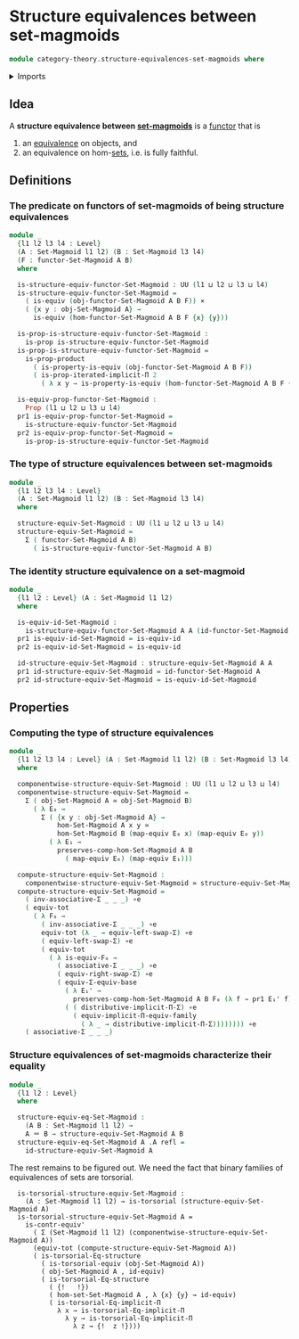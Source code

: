 # Structure equivalences between set-magmoids

```agda
module category-theory.structure-equivalences-set-magmoids where
```

<details><summary>Imports</summary>

```agda
open import category-theory.functors-set-magmoids
open import category-theory.set-magmoids

open import foundation.cartesian-product-types
open import foundation.dependent-pair-types
open import foundation.equivalences
open import foundation.functoriality-dependent-function-types
open import foundation.functoriality-dependent-pair-types
open import foundation.identity-types
open import foundation.iterated-dependent-product-types
open import foundation.propositions
open import foundation.type-arithmetic-dependent-pair-types
open import foundation.type-theoretic-principle-of-choice
open import foundation.universe-levels
```

</details>

## Idea

A **structure equivalence between
[set-magmoids](category-theory.set-magmoids.md)** is a
[functor](category-theory.functors-set-magmoids.md) that is

1. an [equivalence](foundation-core.equivalences.md) on objects, and
2. an equivalence on hom-[sets](foundation-core.sets.md), i.e. is fully
   faithful.

## Definitions

### The predicate on functors of set-magmoids of being structure equivalences

```agda
module _
  {l1 l2 l3 l4 : Level}
  (A : Set-Magmoid l1 l2) (B : Set-Magmoid l3 l4)
  (F : functor-Set-Magmoid A B)
  where

  is-structure-equiv-functor-Set-Magmoid : UU (l1 ⊔ l2 ⊔ l3 ⊔ l4)
  is-structure-equiv-functor-Set-Magmoid =
    ( is-equiv (obj-functor-Set-Magmoid A B F)) ×
    ( {x y : obj-Set-Magmoid A} →
      is-equiv (hom-functor-Set-Magmoid A B F {x} {y}))

  is-prop-is-structure-equiv-functor-Set-Magmoid :
    is-prop is-structure-equiv-functor-Set-Magmoid
  is-prop-is-structure-equiv-functor-Set-Magmoid =
    is-prop-product
      ( is-property-is-equiv (obj-functor-Set-Magmoid A B F))
      ( is-prop-iterated-implicit-Π 2
        ( λ x y → is-property-is-equiv (hom-functor-Set-Magmoid A B F {x} {y})))

  is-equiv-prop-functor-Set-Magmoid :
    Prop (l1 ⊔ l2 ⊔ l3 ⊔ l4)
  pr1 is-equiv-prop-functor-Set-Magmoid =
    is-structure-equiv-functor-Set-Magmoid
  pr2 is-equiv-prop-functor-Set-Magmoid =
    is-prop-is-structure-equiv-functor-Set-Magmoid
```

### The type of structure equivalences between set-magmoids

```agda
module _
  {l1 l2 l3 l4 : Level}
  (A : Set-Magmoid l1 l2) (B : Set-Magmoid l3 l4)
  where

  structure-equiv-Set-Magmoid : UU (l1 ⊔ l2 ⊔ l3 ⊔ l4)
  structure-equiv-Set-Magmoid =
    Σ ( functor-Set-Magmoid A B)
      ( is-structure-equiv-functor-Set-Magmoid A B)
```

### The identity structure equivalence on a set-magmoid

```agda
module _
  {l1 l2 : Level} (A : Set-Magmoid l1 l2)
  where

  is-equiv-id-Set-Magmoid :
    is-structure-equiv-functor-Set-Magmoid A A (id-functor-Set-Magmoid A)
  pr1 is-equiv-id-Set-Magmoid = is-equiv-id
  pr2 is-equiv-id-Set-Magmoid = is-equiv-id

  id-structure-equiv-Set-Magmoid : structure-equiv-Set-Magmoid A A
  pr1 id-structure-equiv-Set-Magmoid = id-functor-Set-Magmoid A
  pr2 id-structure-equiv-Set-Magmoid = is-equiv-id-Set-Magmoid
```

## Properties

### Computing the type of structure equivalences

```agda
module _
  {l1 l2 l3 l4 : Level} (A : Set-Magmoid l1 l2) (B : Set-Magmoid l3 l4)
  where

  componentwise-structure-equiv-Set-Magmoid : UU (l1 ⊔ l2 ⊔ l3 ⊔ l4)
  componentwise-structure-equiv-Set-Magmoid =
    Σ ( obj-Set-Magmoid A ≃ obj-Set-Magmoid B)
      ( λ E₀ →
        Σ ( {x y : obj-Set-Magmoid A} →
            hom-Set-Magmoid A x y ≃
            hom-Set-Magmoid B (map-equiv E₀ x) (map-equiv E₀ y))
          ( λ E₁ →
            preserves-comp-hom-Set-Magmoid A B
              ( map-equiv E₀) (map-equiv E₁)))

  compute-structure-equiv-Set-Magmoid :
    componentwise-structure-equiv-Set-Magmoid ≃ structure-equiv-Set-Magmoid A B
  compute-structure-equiv-Set-Magmoid =
    ( inv-associative-Σ _ _ _) ∘e
    ( equiv-tot
      ( λ F₀ →
        ( inv-associative-Σ _ _ _) ∘e
        equiv-tot (λ _ → equiv-left-swap-Σ) ∘e
        ( equiv-left-swap-Σ) ∘e
        ( equiv-tot
          ( λ is-equiv-F₀ →
            ( associative-Σ _ _ _) ∘e
            ( equiv-right-swap-Σ) ∘e
            ( equiv-Σ-equiv-base
              ( λ E₁' →
                preserves-comp-hom-Set-Magmoid A B F₀ (λ f → pr1 E₁' f))
              ( ( distributive-implicit-Π-Σ) ∘e
                ( equiv-implicit-Π-equiv-family
                  ( λ _ → distributive-implicit-Π-Σ)))))))) ∘e
    ( associative-Σ _ _ _)
```

### Structure equivalences of set-magmoids characterize their equality

```agda
module _
  {l1 l2 : Level}
  where

  structure-equiv-eq-Set-Magmoid :
    (A B : Set-Magmoid l1 l2) →
    A ＝ B → structure-equiv-Set-Magmoid A B
  structure-equiv-eq-Set-Magmoid A .A refl =
    id-structure-equiv-Set-Magmoid A
```

The rest remains to be figured out. We need the fact that binary families of
equivalences of sets are torsorial.

```text
  is-torsorial-structure-equiv-Set-Magmoid :
    (A : Set-Magmoid l1 l2) → is-torsorial (structure-equiv-Set-Magmoid A)
  is-torsorial-structure-equiv-Set-Magmoid A =
    is-contr-equiv'
      ( Σ (Set-Magmoid l1 l2) (componentwise-structure-equiv-Set-Magmoid A))
      (equiv-tot (compute-structure-equiv-Set-Magmoid A))
      ( is-torsorial-Eq-structure
        ( is-torsorial-equiv (obj-Set-Magmoid A))
        ( obj-Set-Magmoid A , id-equiv)
        ( is-torsorial-Eq-structure
          ( {!   !})
          ( hom-set-Set-Magmoid A , λ {x} {y} → id-equiv)
          ( is-torsorial-Eq-implicit-Π
            λ x → is-torsorial-Eq-implicit-Π
              λ y → is-torsorial-Eq-implicit-Π
                λ z → {!  z !})))
```
